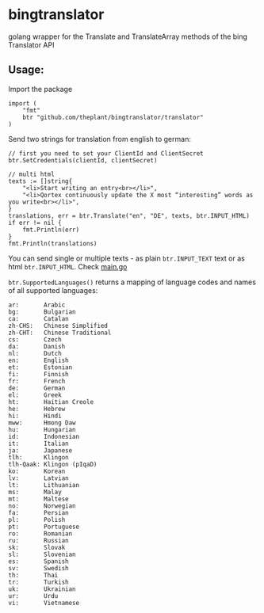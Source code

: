 bingtranslator
==============

golang wrapper for the Translate and TranslateArray methods of the bing Translator API

Usage:
------

Import the package

```
import (
	"fmt"
	btr "github.com/theplant/bingtranslator/translator"
)
```

Send two strings for translation from english to german:

```
// first you need to set your ClientId and ClientSecret
btr.SetCredentials(clientId, clientSecret)

// multi html
texts := []string{
	"<li>Start writing an entry<br></li>",
	"<li>Qortex continuously update the X most “interesting” words as you write<br></li>",
}
translations, err = btr.Translate("en", "DE", texts, btr.INPUT_HTML)
if err != nil {
	fmt.Println(err)
}
fmt.Println(translations)
```

You can send single or multiple texts - as plain `btr.INPUT_TEXT` text or as html `btr.INPUT_HTML`.
Check [main.go](https://github.com/theplant/bingtranslator/blob/master/main.go)

`btr.SupportedLanguages()` returns a mapping of language codes and names of all supported languages:

```
ar:       Arabic
bg:       Bulgarian
ca:       Catalan
zh-CHS:   Chinese Simplified
zh-CHT:   Chinese Traditional
cs:       Czech
da:       Danish
nl:       Dutch
en:       English
et:       Estonian
fi:       Finnish
fr:       French
de:       German
el:       Greek
ht:       Haitian Creole
he:       Hebrew
hi:       Hindi
mww:      Hmong Daw
hu:       Hungarian
id:       Indonesian
it:       Italian
ja:       Japanese
tlh:      Klingon
tlh-Qaak: Klingon (pIqaD)
ko:       Korean
lv:       Latvian
lt:       Lithuanian
ms:       Malay
mt:       Maltese
no:       Norwegian
fa:       Persian
pl:       Polish
pt:       Portuguese
ro:       Romanian
ru:       Russian
sk:       Slovak
sl:       Slovenian
es:       Spanish
sv:       Swedish
th:       Thai
tr:       Turkish
uk:       Ukrainian
ur:       Urdu
vi:       Vietnamese
```
